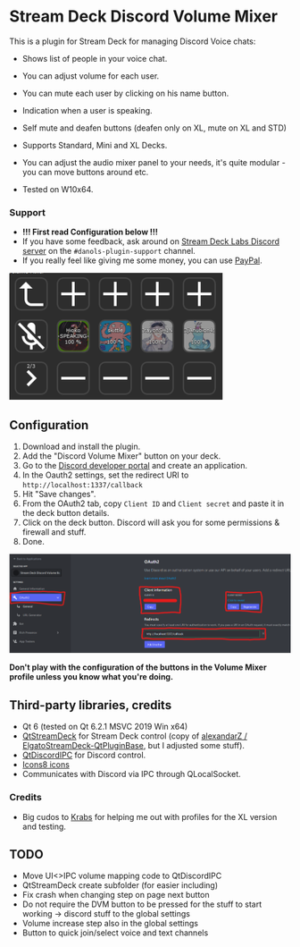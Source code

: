 # Stream Deck Discord Volume Mixer
This is a plugin for Stream Deck for managing Discord Voice chats:
* Shows list of people in your voice chat.
* You can adjust volume for each user.
* You can mute each user by clicking on his name button.
* Indication when a user is speaking.
* Self mute and deafen buttons (deafen only on XL, mute on XL and STD)


* Supports Standard, Mini and XL Decks.
* You can adjust the audio mixer panel to your needs, it's quite modular - you can move buttons around etc.
* Tested on W10x64.

### Support
* **!!! First read Configuration below !!!**
* If you have some feedback, ask around on [Stream Deck Labs Discord server](https://discord.com/invite/294BQE6Xdp) on the `#danols-plugin-support` channel.
* If you really feel like giving me some money, you can use [PayPal](https://www.paypal.com/donate/?hosted_button_id=QZC5P67TBTRX6).

![](etc/sshot.png)

## Configuration
1. Download and install the plugin.
2. Add the "Discord Volume Mixer" button on your deck.
3. Go to the [Discord developer portal](https://discordapp.com/developers) and create an application.
4. In the Oauth2 settings, set the redirect URI to `http://localhost:1337/callback`
5. Hit "Save changes".
6. From the OAuth2 tab, copy `Client ID` and `Client secret` and paste it in the deck button details.
7. Click on the deck button. Discord will ask you for some permissions & firewall and stuff.
8. Done.

![](etc/oauth.png)

**Don't play with the configuration of the buttons in the Volume Mixer profile unless you know what you're doing.**

## Third-party libraries, credits
* Qt 6 (tested on Qt 6.2.1 MSVC 2019 Win x64)
* [QtStreamDeck](https://github.com/CZDanol/QtStreamDeck) for Stream Deck control (copy of [alexandarZ / ElgatoStreamDeck-QtPluginBase](https://github.com/alexandarZ/ElgatoStreamDeck-QtPluginBase), but I adjusted some stuff).
* [QtDiscordIPC](https://github.com/CZDanol/QtDiscordIPC/) for Discord control.
* [Icons8 icons](https://icons8.com/)
* Communicates with Discord via IPC through QLocalSocket.

### Credits
* Big cudos to [Krabs](https://github.com/krabs-github) for helping me out with profiles for the XL version and testing.

## TODO
* Move UI<>IPC volume mapping code to QtDiscordIPC
* QtStreamDeck create subfolder (for easier including)
* Fix crash when changing step on page next button
* Do not require the DVM button to be pressed for the stuff to start working -> discord stuff to the global settings
* Volume increase step also in the global settings
* Button to quick join/select voice and text channels